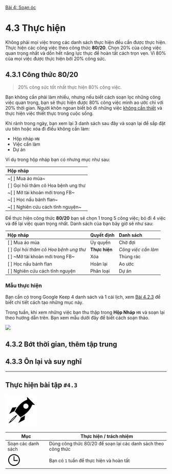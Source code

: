 [Bài 4: Soạn óc](README.md)

# 4.3 Thực hiện

Không phải mọi việc trong các danh sách thực hiện đều cần được thực hiện.
Thực hiện các công việc theo công thức **80/20**.
Chọn 20% của công việc quan trọng nhất và dồn hết năng lực thực để hoàn tất cách trọn vẹn.
Vì 80% của mọi việc được thực hiện bởi 20% công sức.

## 4.3.1 Công thức 80/20

> 20% công sức tốt nhất thực hiện 80% công việc.

Bạn không cần phải làm nhiều, nhưng nếu biết cách soạn lọc những công việc quan trọng, bạn sẽ thực hiện được 80% công việc mình ao ước chỉ với 20% thời gian.
Người khôn ngoan biết bỏ đi những việc [không cần thiết][1 Cô-rinh-tô 10:23] và thực hiện việc thiết thực trong cuộc sống.

Khi rảnh trong ngày, bạn xem lại 3 danh sách sau đây và soạn lại để sắp đặt ưu tiên hoặc xóa đi điều không cần làm:

* Hộp nháp `HN`
* Việc cần làm
* Dự án

Ví dụ trong hộp nháp bạn có nhưng mục như sau:

| Hộp nháp |
| :------- |
| ~[ ] Mua áo múa~ |
| [ ] Gọi hỏi thăm cô Hoa bệnh ung thư |
| ~[ ] Mở tài khoản mới trong FB~ |
| ~[ ] Học nấu bánh flan~ |
| ~[ ] Nghiên cứu cách tĩnh nguyện~ |

Để thực hiện công thức **80/20** bạn sẽ chọn 1 trong 5 công việc; bỏ đi 4 việc và để lại việc quan trọng nhất.
Danh sách của bạn bây giờ sẽ như sau:

| Hộp nháp | Quyết định | Danh sách |
| :------- | :--------- | :-------- |
| [ ] Mua áo múa | Ủy quyền | Chờ đợi |
| [ ] *Gọi hỏi thăm cô Hoa bệnh ung thư* | **Thực hiện** | *Công việc cần làm* |
| [ ] ~Mở tài khoản mới trong FB~ | Xóa | Thùng rác |
| [ ] Học nấu bánh flan | Hoãn lại | Ao ước |
| [ ] Nghiên cứu cách tĩnh nguyện | Phân loại | Dự án |

### Mẫu thực hiện

Bạn cần có trong Google Keep 4 danh sách và 1 cái lịch, xem [Bài 4.2.3] để biết chi tiết cách tạo những mục này.

Trong tuần, khi xem những việc bạn thu thập trong **Hộp Nháp** `HN` và soạn lại theo hướng dẫn trên.
Bạn xem mẫu dưới đây để biết cách soạn thảo.

<img width="900" src="/chapter-4/vn/c4-google-keep-4lists.gif" />

## 4.3.2 Bớt thời gian, thêm tập trung

## 4.3.3 Ôn lại và suy nghĩ

---

## Thực hiện bài tập `#4.3`

<img src="../../icons/flying-bottle.svg" width="100">

| Mục | Thực hiện / trách nhiệm |
| --- | --- |
| Soạn các danh sách | Dùng công thức 80/20 để soạn lại các danh sách theo công thức |
| <img src="../../icons/icon-time.svg" width="40"/> | Bạn có `1` tuần để thực hiện và hoàn tất |

[1 Cô-rinh-tô 10:23]: https://twosparro.ws/bible/cadman.1co.10.23
[Bài 4.2.3]: section-2.md#5-danh-s%C3%A1ch-v%C3%A0-l%E1%BB%8Bch
